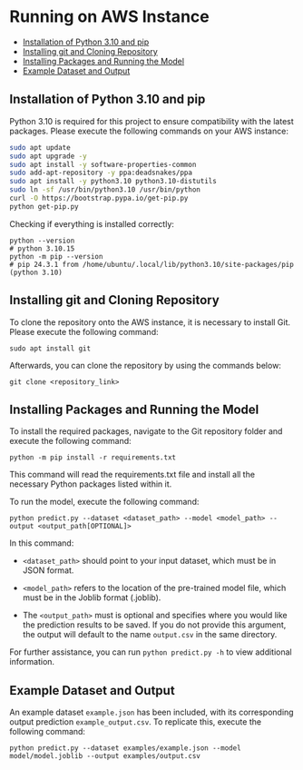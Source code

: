# Running on AWS Instance

- [Installation of Python 3.10 and pip](#installation-of-python-3-10-and-pip)
- [Installing git and Cloning Repository](#installing-git-and-cloning-repository)
- [Installing Packages and Running the Model](#installing-packages-and-running-the-model)
- [Example Dataset and Output](#example-dataset-and-output)

## Installation of Python 3.10 and pip

Python 3.10 is required for this project to ensure compatibility with the latest packages. Please execute the following commands on your AWS instance:

```bash
sudo apt update
sudo apt upgrade -y
sudo apt install -y software-properties-common
sudo add-apt-repository -y ppa:deadsnakes/ppa
sudo apt install -y python3.10 python3.10-distutils
sudo ln -sf /usr/bin/python3.10 /usr/bin/python
curl -O https://bootstrap.pypa.io/get-pip.py
python get-pip.py
```

Checking if everything is installed correctly:

```
python --version
# python 3.10.15
python -m pip --version
# pip 24.3.1 from /home/ubuntu/.local/lib/python3.10/site-packages/pip (python 3.10)
```

## Installing git and Cloning Repository

To clone the repository onto the AWS instance, it is necessary to install Git. Please execute the following command:

```
sudo apt install git
```

Afterwards, you can clone the repository by using the commands below:

```
git clone <repository_link>
```

## Installing Packages and Running the Model

To install the required packages, navigate to the Git repository folder and execute the following command:

```
python -m pip install -r requirements.txt
```

This command will read the requirements.txt file and install all the necessary Python packages listed within it.

To run the model, execute the following command:

```
python predict.py --dataset <dataset_path> --model <model_path> --output <output_path[OPTIONAL]>
```

In this command:

- `<dataset_path>` should point to your input dataset, which must be in JSON format.

- `<model_path>` refers to the location of the pre-trained model file, which must be in the Joblib format (.joblib).

- The `<output_path>` must is optional and specifies where you would like the prediction results to be saved. If you do not provide this argument, the output will default to the name `output.csv` in the same directory.

For further assistance, you can run `python predict.py -h` to view additional information.

## Example Dataset and Output

An example dataset `example.json` has been included, with its corresponding output prediction `example_output.csv`. To replicate this, execute the following command:

```
python predict.py --dataset examples/example.json --model model/model.joblib --output examples/output.csv
```
